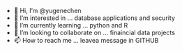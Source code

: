 - 👋 Hi, I’m @yugenechen
- 👀 I’m interested in ... database applications and security
- 🌱 I’m currently learning ... python and R
- 💞️ I’m looking to collaborate on ... finaincial data projects 
- 📫 How to reach me ... leavea message in GITHUB

<!---
yugenechen/yugenechen is a ✨ special ✨ repository because its `README.md` (this file) appears on your GitHub profile.
You can click the Preview link to take a look at your changes.
--->
